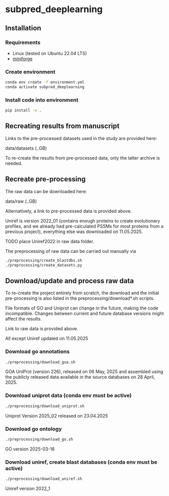 # subpred_deeplearning

## Installation

### Requirements

- Linux (tested on Ubuntu 22.04 LTS)
- [miniforge](https://github.com/conda-forge/miniforge)

### Create environment

```bash
conda env create -f environment.yml
conda activate subpred_deeplearning
```

### Install code into environment

```bash
pip install -e .
```

## Recreating results from manuscript

Links to the pre-processed datasets used in the study are provided here:

data/datasets (..GB)

To re-create the results from pre-processed data, only the latter archive is needed. 

## Recreate pre-processing

The raw data can be downloaded here:

data/raw (..GB)

Alternatively, a link to pre-processed data is provided above.

Uniref is version 2022_01 (contains enough proteins to create evolutionary profiles, and we already had pre-calculated PSSMs for most proteins from a previous project), everything else was downloaded on 11.05.2025.

TODO place Uniref2022 in raw data folder.

The preprocessing of raw data can be carried out manually via

```bash
./preprocessing/create_blastdbs.sh
./preprocessing/create_datasets.py
```

## Download/update and process raw data

To re-create the project entirely from scratch, the download and the initial pre-processing is also listed in the preprocessing/download*.sh scripts.

File formats of GO and Uniprot can change in the future, making the code incompatible. Changes between current and future database versions might affect the results.

Link to raw data is provided above.

All except Uniref updated on 11.05.2025

### Download go annotations

```bash
./preprocessing/download_goa.sh
```

GOA UniProt (version 226), released on 06 May, 2025 and assembled using the publicly released data available in the source databases on 28 April, 2025.

### Download uniprot data (conda env must be active)

```bash
./preprocessing/download_uniprot.sh
```

Uniprot Version 2025_02 released on 23.04.2025

### Download go ontology

```bash
./preprocessing/download_go.sh
```

GO version 2025-03-16

### Download uniref, create blast databases (conda env must be active)

```bash
./preprocessing/download_uniref.sh
```

Uniref version 2022_1

<!-- TODO docker container with only data/datasets. -->

<!-- https://github.com/agemagician/ProtTrans/blob/master/Embedding/prott5_embedder.py -->
